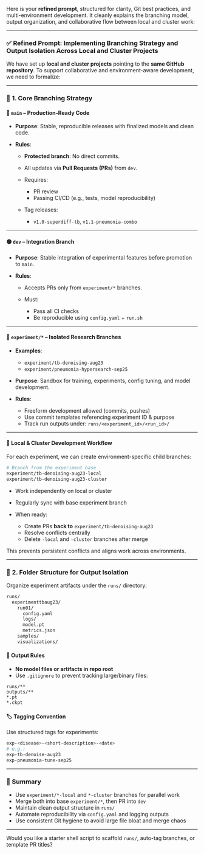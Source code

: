 Here is your **refined prompt**, structured for clarity, Git best practices, and multi-environment development. It cleanly explains the branching model, output organization, and collaborative flow between local and cluster work:

---

### ✅ **Refined Prompt: Implementing Branching Strategy and Output Isolation Across Local and Cluster Projects**

We have set up **local and cluster projects** pointing to the **same GitHub repository**. To support collaborative and environment-aware development, we need to formalize:

---

### 🧭 **1. Core Branching Strategy**

#### 🔵 `main` – Production-Ready Code

* **Purpose**: Stable, reproducible releases with finalized models and clean code.
* **Rules**:

  * **Protected branch**: No direct commits.
  * All updates via **Pull Requests (PRs)** from `dev`.
  * Requires:

    * PR review
    * Passing CI/CD (e.g., tests, model reproducibility)
  * Tag releases:

    * `v1.0-superdiff-tb`, `v1.1-pneumonia-combo`

---

#### 🟢 `dev` – Integration Branch

* **Purpose**: Stable integration of experimental features before promotion to `main`.
* **Rules**:

  * Accepts PRs only from `experiment/*` branches.
  * Must:

    * Pass all CI checks
    * Be reproducible using `config.yaml` + `run.sh`

---

#### 🧪 `experiment/*` – Isolated Research Branches

* **Examples**:

  * `experiment/tb-denoising-aug23`
  * `experiment/pneumonia-hypersearch-sep25`

* **Purpose**: Sandbox for training, experiments, config tuning, and model development.

* **Rules**:

  * Freeform development allowed (commits, pushes)
  * Use commit templates referencing experiment ID & purpose
  * Track run outputs under:
    `runs/<experiment_id>/<run_id>/`

---

#### 🧭 **Local & Cluster Development Workflow**

For each experiment, we can create environment-specific child branches:

```bash
# Branch from the experiment base
experiment/tb-denoising-aug23-local
experiment/tb-denoising-aug23-cluster
```

* Work independently on local or cluster
* Regularly sync with base experiment branch
* When ready:

  * Create PRs **back to** `experiment/tb-denoising-aug23`
  * Resolve conflicts centrally
  * Delete `-local` and `-cluster` branches after merge

This prevents persistent conflicts and aligns work across environments.

---

### 🧰 **2. Folder Structure for Output Isolation**

Organize experiment artifacts under the `runs/` directory:

```bash
runs/
  experimenttbaug23/
    run01/
      config.yaml
      logs/
      model.pt
      metrics.json
    samples/
    visualizations/
```

#### 📁 Output Rules

* **No model files or artifacts in repo root**
* Use `.gitignore` to prevent tracking large/binary files:

```gitignore
runs/**
outputs/**
*.pt
*.ckpt
```

#### 🏷️ Tagging Convention

Use structured tags for experiments:

```bash
exp-<disease>-<short-description>-<date>
# e.g.:
exp-tb-denoise-aug23
exp-pneumonia-tune-sep25
```

---

### 🧠 Summary

* Use `experiment/*-local` and `*-cluster` branches for parallel work
* Merge both into base `experiment/*`, then PR into `dev`
* Maintain clean output structure in `runs/`
* Automate reproducibility via `config.yaml` and logging outputs
* Use consistent Git hygiene to avoid large file bloat and merge chaos

---

Would you like a starter shell script to scaffold `runs/`, auto-tag branches, or template PR titles?
